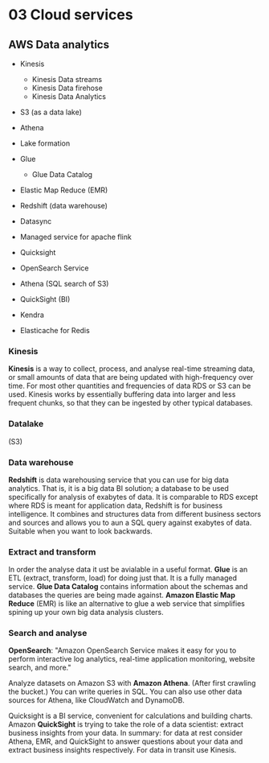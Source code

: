 # 03 Cloud services

## AWS Data analytics

- Kinesis
  - Kinesis Data streams
  - Kinesis Data firehose
  - Kinesis Data Analytics
- S3 (as a data lake)
- Athena
- Lake formation
- Glue
  - Glue Data Catalog
- Elastic Map Reduce (EMR)
- Redshift (data warehouse)
- Datasync
- Managed service for apache flink
- Quicksight

- OpenSearch Service
- Athena (SQL search of S3)
- QuickSight (BI)
- Kendra
- Elasticache for Redis

### Kinesis

**Kinesis** is a way to collect, process, and analyse real-time streaming data, or small amounts of data that are being updated with high-frequency over time. For most other quantities and frequencies of data RDS or S3 can be used. Kinesis works by essentially buffering data into larger and less frequent chunks, so that they can be ingested by other typical databases.

### Datalake

(S3)

### Data warehouse

**Redshift** is data warehousing service that you can use for big data analytics. That is, it is a big data BI solution; a database to be used specifically for analysis of exabytes of data. It is comparable to RDS except where RDS is meant for application data, Redshift is for business intelligence. It combines and structures data from different business sectors and sources and allows you to aun a SQL query against exabytes of data. Suitable when you want to look backwards.

### Extract and transform

In order the analyse data it ust be avialable in a useful format. **Glue** is an ETL (extract, transform, load) for doing just that. It is a fully managed service. **Glue Data Catalog** contains information about the schemas and databases the queries are being made against. **Amazon Elastic Map Reduce** (EMR) is like an alternative to glue a web service that simplifies spining up your own big data analysis clusters.

### Search and analyse

**OpenSearch**: "Amazon OpenSearch Service makes it easy for you to perform interactive log analytics, real-time application monitoring, website search, and more."

Analyze datasets on Amazon S3 with **Amazon Athena**. (After first crawling the bucket.) You can write queries in SQL. You can also use other data sources for Athena, like CloudWatch and DynamoDB.

Quicksight is a BI service, convenient for calculations and building charts. Amazon **QuickSight** is trying to take the role of a data scientist: extract business insights from your data. In summary: for data at rest consider Athena, EMR, and QuickSight to answer questions about your data and extract business insights respectively. For data in transit use Kinesis.
